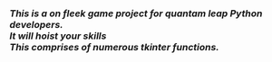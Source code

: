 <h3><i>This is a on fleek game project for quantam leap Python developers. <br>It will hoist your skills<br> This comprises of numerous tkinter functions. <i></h3>
